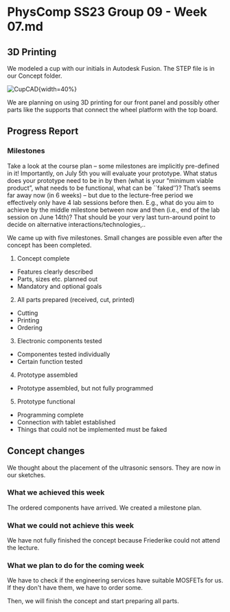 # PhysComp SS23 Group 09 - Week 07.md

## 3D Printing

We modeled a cup with our initials in Autodesk Fusion. The STEP file is in our Concept folder.

![CupCAD](Figures/cup.png){width=40%}

We are planning on using 3D printing for our front panel and possibly other parts like the supports that connect the wheel platform with the top board.

## Progress Report

### Milestones

Take a look at the course plan – some milestones are implicitly pre-defined in it!
Importantly, on July 5th  you will evaluate your prototype. What status does your prototype need to be in by then (what is your “minimum viable product”, what needs to be functional, what can be ``faked’’)? That’s seems far away now (in 6 weeks) – but due to the lecture-free period we effectively only have 4 lab sessions before then.
E.g., what do you aim to achieve by the middle milestone between now and then (i.e., end of the lab session on June 14th)? That should be your very last turn-around point to decide on alternative interactions/technologies,..

We came up with five milestones. Small changes are possible even after the concept has been completed.

1. Concept complete
- Features clearly described
- Parts, sizes etc. planned out
- Mandatory and optional goals

2. All parts prepared (received, cut, printed)
- Cutting
- Printing
- Ordering

3. Electronic components tested
- Componentes tested individually
- Certain function tested

4. Prototype assembled
- Prototype assembled, but not fully programmed

5. Prototype functional
- Programming complete
- Connection with tablet established
- Things that could not be implemented must be faked

## Concept changes

We thought about the placement of the ultrasonic sensors. They are now in our sketches.

### What we achieved this week

The ordered components have arrived. We created a milestone plan.

### What we could not achieve this week

We have not fully finished the concept because Friederike could not attend the lecture.

### What we plan to do for the coming week

We have to check if the engineering services have suitable MOSFETs for us. If they don't have them, we have to order some.

Then, we will finish the concept and start preparing all parts.